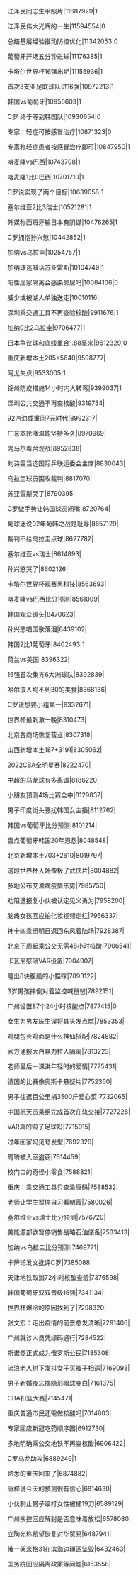 江泽民同志生平照片|11687929|1

江泽民伟大光辉的一生|11594554|0

总结基层经验推动防控优化|11342053|0

葡萄牙开场五分钟进球|11176385|1

卡塔尔世界杯16强出炉|11155936|1

首次3支亚足联球队进16强|10972213|1

韩国vs葡萄牙|10956603|1

C罗 终于等到韩国队|10930654|0

专家：轻症可按感冒治疗|10871323|0

专家称轻症患者按感冒治疗即可|10847950|1

喀麦隆vs巴西|10743708|1

喀麦隆1比0巴西|10701710|1

C罗说实现了两个目标|10639058|1

塞尔维亚2比3瑞士|10521281|1

外媒称西班牙输日本有阴谋|10476265|1

C罗拥抱孙兴慜|10442852|1

加纳vs乌拉圭|10254757|1

加纳球迷喊话苏亚雷斯|10104749|1

阳性居家隔离会感染邻居吗|10084106|0

威少或被湖人单独送走|10010116|

深圳乘交通工具不再查验核酸|9911676|1

加纳0比2乌拉圭|9706477|1

日本争议球和底线重合1.88毫米|9612329|0

重庆新增本土205+5640|9598777|

阿尤失点|9533005|1

锦州防疫措施14小时内大转弯|9399037|1

深圳公共交通不再查核酸|9319754|

92汽油或重回7元时代|8992317|

广东本轮降温能坚持多久|8970969|

内马尔看台观战|8952838|

刘诗雯当选国际乒联运委会主席|8830043|

乌拉圭球员围攻裁判|8817070|

苏亚雷斯哭了|8790395|

C罗做手势让韩国球员闭嘴|8720764|

葡球迷说02年葡韩之战是耻辱|8657129|

裁判不给乌拉圭点球|8627782|

塞尔维亚vs瑞士|8614893|

孙兴慜哭了|8602126|

卡塔尔世界杯观赛黑科技|8563693|

喀麦隆vs巴西比分预测|8561009|

韩国观众镜头|8470623|

孙兴慜唱国歌落泪|8439102|

韩国2比1葡萄牙|8402493|1

荷兰vs美国|8396322|

16强首次集齐6大洲球队|8392839|

哈尔滨人均不到30的美食|8368136|

C罗说想要小组第一|8332671|

世界杯最刺激一晚|8310473|

北京各商场恢复营业|8307318|

山西新增本土187+3191|8305062|

2022CBA全明星赛|8222470|

中超的乌龙球有多离谱|8186220|

小朋友预测4场比赛全中|8129837|

男子印度街头骚扰韩国女主播|8112762|

韩国vs葡萄牙比分预测|8101214|

盘点葡萄牙韩国20年恩怨|8048548|

北京新增本土703+2610|8019797|

这段世界杯入场像极了武侠片|8004882|

多地公布艾滋病疫情形势|7985750|

劝阻遭报复小伙被认定见义勇为|7958200|

脑瘫女孩回应拍化妆视频走红|7956337|

神十四乘组明日返回东风着陆场|7928387|

北京下周起乘公交无需48小时核酸|7906541|

卡瓦尼怒砸VAR设备|7904907|

睡出8块腹肌的小猫咪|7893122|

3岁男孩摔倒对着监控喊爸爸|7892151|

广州设置87个24小时核酸点|7877415|0

女生为男友庆生误将其头发点燃|7853353|

鸡腿包火鸡面是什么神仙搭配|7824882|

官方通报大白暴力拉人隔离|7813223|

老师最后一课讲年轻时的爱情|7775431|

德国的比赛像奥斯卡悬疑片|7752360|

男子往返百公里捐3500斤爱心菜|7732065|

中国航天员乘组完成首次在轨交接|7727228|

VAR真的毁了足球吗|7715915|

过年回家妈见夸发型|7692329|

周琦被入室盗窃|7614459|

校门口的奇怪小零食|7588821|

重庆：乘交通工具只查渝康码|7588532|

老师让学生暂停自习看朝霞|7580026|

塞尔维亚vs瑞士比分预测|7576720|

美能源部欲暂停销售战略石油储备|7533413|

加纳vs乌拉圭比分预测|7469771|

卡萨诺发文批评C罗|7385088|

天津地铁取消72小时核酸查验|7376598|

韩国葡萄牙双双晋级16强|7341134|

世界杯爆冷的原因找到了|7298320|

张文宏：走出疫情的前景愈发清晰|7291406|

广州就诊人员凭绿码通行|7284522|

斯诺登正式成为俄罗斯公民|7185308|

流浪老人树下发抖女子买被子相送|7169093|

男子新婚夜忘摘隐形眼球变白|7161375|

CBA扣篮大赛|7145471|

重庆普通市民还需做核酸吗|7014803|

专家回应新冠吃药顺序图|6912730|

多地明确乘公交地铁不再查核酸|6906422|

C罗乌龙助攻|6889249|1

熟悉的重庆回来了|6874882|

唐梓说今天的预测很有信心|6814630|

小伙制止男子殴打女性被捅19刀|6589129|

广州疾控回应解封是否意味着放松|6578080|

立陶宛称希望恢复对华贸易|6487941|

俄一架米格31在滨海边疆区坠毁|6432463|

国务院回应隔离政策等问题|6153558|

